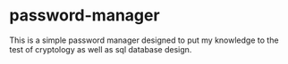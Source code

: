 # password-manager
This is a simple password manager designed to put my knowledge to the test of cryptology as well as sql database design.
